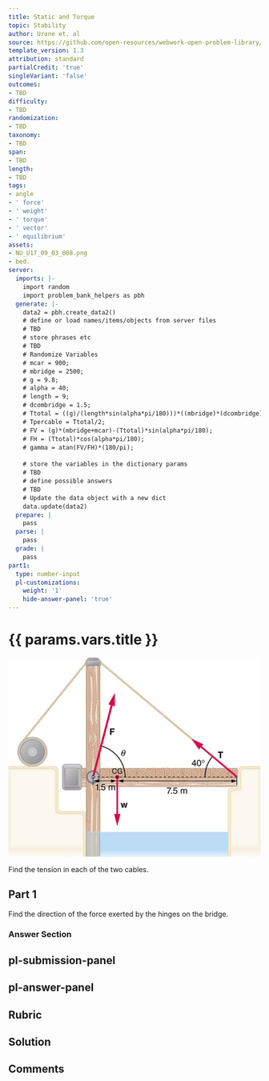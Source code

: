 ```yaml
---
title: Static and Torque
topic: Stability
author: Urone et. al
source: https://github.com/open-resources/webwork-open-problem-library/tree/master/Contrib/BrockPhysics/College_Physics_Urone/9.Static_and_Torque/9-03.Stability/NU_U17_09_03_008.pg
template_version: 1.3
attribution: standard
partialCredit: 'true'
singleVariant: 'false'
outcomes:
- TBD
difficulty:
- TBD
randomization:
- TBD
taxonomy:
- TBD
span:
- TBD
length:
- TBD
tags:
- angle
- ' force'
- ' weight'
- ' torque'
- ' vector'
- ' equilibrium'
assets:
- NU_U17_09_03_008.png
- bed.
server:
  imports: |-
    import random
    import problem_bank_helpers as pbh
  generate: |-
    data2 = pbh.create_data2()
    # define or load names/items/objects from server files
    # TBD
    # store phrases etc
    # TBD
    # Randomize Variables
    # mcar = 900;
    # mbridge = 2500;
    # g = 9.8;
    # alpha = 40;
    # length = 9;
    # dcombridge = 1.5;
    # Ttotal = ((g)/(length*sin(alpha*pi/180)))*((mbridge)*(dcombridge)+0.5*(mcar)*(length));
    # Tpercable = Ttotal/2;
    # FV = (g)*(mbridge+mcar)-(Ttotal)*sin(alpha*pi/180);
    # FH = (Ttotal)*cos(alpha*pi/180);
    # gamma = atan(FV/FH)*(180/pi);

    # store the variables in the dictionary params
    # TBD
    # define possible answers
    # TBD
    # Update the data object with a new dict
    data.update(data2)
  prepare: |
    pass
  parse: |
    pass
  grade: |
    pass
part1:
  type: number-input
  pl-customizations:
    weight: '1'
    hide-answer-panel: 'true'
---
```


# {{ params.vars.title }} 

![Torque on Drawbridge II](NU_U17_09_03_008.png)

Find the tension in each of the two cables.

## Part 1 
Find the direction of the force exerted by the hinges on the bridge. 


 ### Answer Section


## pl-submission-panel 


## pl-answer-panel 


## Rubric 


## Solution 


## Comments 


